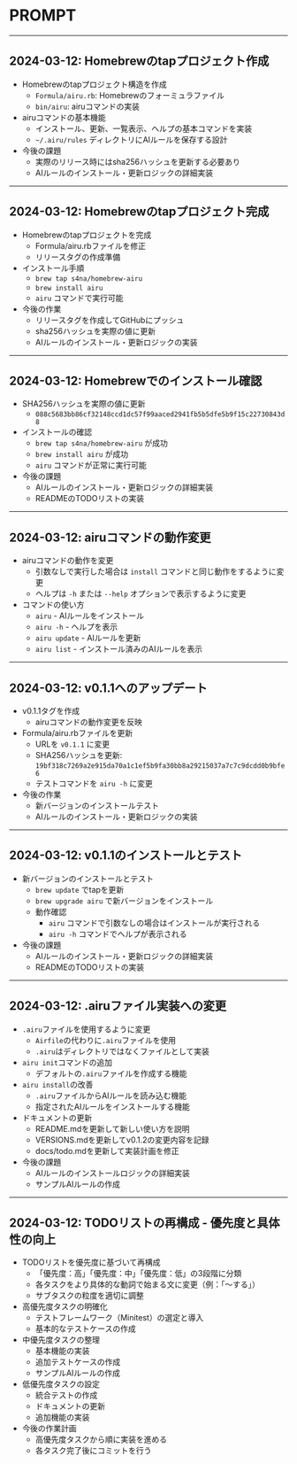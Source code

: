# PROMPT

---

## 2024-03-12: Homebrewのtapプロジェクト作成

- Homebrewのtapプロジェクト構造を作成
  - `Formula/airu.rb`: Homebrewのフォーミュラファイル
  - `bin/airu`: airuコマンドの実装
- airuコマンドの基本機能
  - インストール、更新、一覧表示、ヘルプの基本コマンドを実装
  - `~/.airu/rules` ディレクトリにAIルールを保存する設計
- 今後の課題
  - 実際のリリース時にはsha256ハッシュを更新する必要あり
  - AIルールのインストール・更新ロジックの詳細実装

---

## 2024-03-12: Homebrewのtapプロジェクト完成

- Homebrewのtapプロジェクトを完成
  - Formula/airu.rbファイルを修正
  - リリースタグの作成準備
- インストール手順
  - `brew tap s4na/homebrew-airu`
  - `brew install airu`
  - `airu` コマンドで実行可能
- 今後の作業
  - リリースタグを作成してGitHubにプッシュ
  - sha256ハッシュを実際の値に更新
  - AIルールのインストール・更新ロジックの実装

---

## 2024-03-12: Homebrewでのインストール確認

- SHA256ハッシュを実際の値に更新
  - `088c5683bb86cf32148ccd1dc57f99aaced2941fb5b5dfe5b9f15c22730843d8`
- インストールの確認
  - `brew tap s4na/homebrew-airu` が成功
  - `brew install airu` が成功
  - `airu` コマンドが正常に実行可能
- 今後の課題
  - AIルールのインストール・更新ロジックの詳細実装
  - READMEのTODOリストの実装

---

## 2024-03-12: airuコマンドの動作変更

- airuコマンドの動作を変更
  - 引数なしで実行した場合は `install` コマンドと同じ動作をするように変更
  - ヘルプは `-h` または `--help` オプションで表示するように変更
- コマンドの使い方
  - `airu` - AIルールをインストール
  - `airu -h` - ヘルプを表示
  - `airu update` - AIルールを更新
  - `airu list` - インストール済みのAIルールを表示

---

## 2024-03-12: v0.1.1へのアップデート

- v0.1.1タグを作成
  - airuコマンドの動作変更を反映
- Formula/airu.rbファイルを更新
  - URLを `v0.1.1` に変更
  - SHA256ハッシュを更新: `19bf318c7269a2e915da70a1c1ef5b9fa30bb8a29215037a7c7c9dcdd0b9bfe6`
  - テストコマンドを `airu -h` に変更
- 今後の作業
  - 新バージョンのインストールテスト
  - AIルールのインストール・更新ロジックの実装

---

## 2024-03-12: v0.1.1のインストールとテスト

- 新バージョンのインストールとテスト
  - `brew update` でtapを更新
  - `brew upgrade airu` で新バージョンをインストール
  - 動作確認
    - `airu` コマンドで引数なしの場合はインストールが実行される
    - `airu -h` コマンドでヘルプが表示される
- 今後の課題
  - AIルールのインストール・更新ロジックの詳細実装
  - READMEのTODOリストの実装

---

## 2024-03-12: .airuファイル実装への変更

- `.airu`ファイルを使用するように変更
  - `Airfile`の代わりに`.airu`ファイルを使用
  - `.airu`はディレクトリではなくファイルとして実装
- `airu init`コマンドの追加
  - デフォルトの`.airu`ファイルを作成する機能
- `airu install`の改善
  - `.airu`ファイルからAIルールを読み込む機能
  - 指定されたAIルールをインストールする機能
- ドキュメントの更新
  - README.mdを更新して新しい使い方を説明
  - VERSIONS.mdを更新してv0.1.2の変更内容を記録
  - docs/todo.mdを更新して実装計画を修正
- 今後の課題
  - AIルールのインストールロジックの詳細実装
  - サンプルAIルールの作成

---

## 2024-03-12: TODOリストの再構成 - 優先度と具体性の向上

- TODOリストを優先度に基づいて再構成
  - 「優先度：高」「優先度：中」「優先度：低」の3段階に分類
  - 各タスクをより具体的な動詞で始まる文に変更（例：「〜する」）
  - サブタスクの粒度を適切に調整
- 高優先度タスクの明確化
  - テストフレームワーク（Minitest）の選定と導入
  - 基本的なテストケースの作成
- 中優先度タスクの整理
  - 基本機能の実装
  - 追加テストケースの作成
  - サンプルAIルールの作成
- 低優先度タスクの設定
  - 統合テストの作成
  - ドキュメントの更新
  - 追加機能の実装
- 今後の作業計画
  - 高優先度タスクから順に実装を進める
  - 各タスク完了後にコミットを行う
